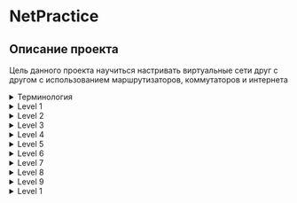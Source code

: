# NetPractice

## Описание проекта

Цель данного проекта научиться настривать виртуальные сети друг с другом с использованием маршрутизаторов, коммутаторов и интернета

<details>
<summary>Терминология</summary>
  
### Таблица маршрутизации
Таблица маршрутизации - правила, по которым определяется лучший путь для передачи пакетов.
Это электронная база данных в маршрутизаторе, которая представляет из себя некий набор правил. В ней содержится информация о сетевых маршрутах по которым определяется наилучший путь для передачи пакета данных. Она содержит в себе адрес и маску сети подключения, адрес шлюза (т. е. маршрутизатора сети, на который отправляются данные), метрику (расстояние) и интерфейс (имя и индентификатор устройства).
  
### Коммутатор (switch)
Это устройство для соединения нескольких устройств в одной сети. У всех устройств одинаковая маска.

### Роутер (маршрутизатор)
Это сетевой компьютер, который обрабатывает полученные данные по заданным правилам администратора и опираясь на таблицу маршрутизации определяет путь для пересылки данных.

</details>

<details>
<summary>Level 1</summary>
  
</details>


<details>
<summary>Level 2</summary>
  
</details>


<details>
<summary>Level 3</summary>
  
</details>


<details>
<summary>Level 4</summary>
  
</details>


<details>
<summary>Level 5</summary>
  
</details>


<details>
<summary>Level 6</summary>
  
</details>


<details>
<summary>Level 7</summary>
  
</details>


<details>
<summary>Level 8</summary>
  
</details>


<details>
<summary>Level 9</summary>
  
</details>


<details>
<summary>Level 1</summary>
  
</details>
